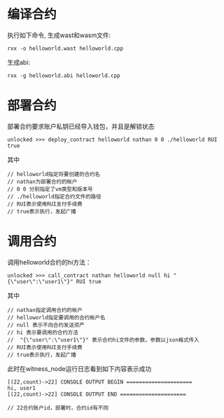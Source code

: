 # 编译合约
执行如下命令, 生成wast和wasm文件:
```
rxx -o helloworld.wast helloworld.cpp
```

生成abi:
```
rxx -g helloworld.abi helloworld.cpp
```

# 部署合约

部署合约要求账户私钥已经导入钱包，并且是解锁状态
```
unlocked >>> deploy_contract helloworld nathan 0 0 ./helloworld RUI true

```
其中
```
// helloworld指定将要创建的合约名
// nathan为部署合约的帐户
// 0 0 分别指定了vm类型和版本号
// ./helloworld指定合约文件的路径
// RUI表示使用RUI支付手续费
// true表示执行，发起广播
```

# 调用合约
调用helloworld合约的hi方法：
```
unlocked >>> call_contract nathan helloworld null hi "{\"user\":\"user1\"}" RUI true
```
其中
```
// nathan指定调用合约的帐户
// helloworld指定要调用的合约帐户名
// null 表示不向合约发送资产
// hi 表示要调用的合约方法
//  "{\"user\":\"user1\"}" 表示合约hi文件的参数，参数以json格式传入
// RUI表示使用RUI支付手续费
// true表示执行，发起广播
```

此时在witness_node运行日志看到如下内容表示成功
```
[(22,count)->22] CONSOLE OUTPUT BEGIN =====================
hi, user1
[(22,count)->22] CONSOLE OUTPUT END =====================
```

```
// 22合约账户id，部署时，合约id有不同
```